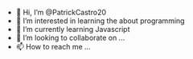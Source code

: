 - 👋 Hi, I’m @PatrickCastro20
- 👀 I’m interested in learning the about programming
- 🌱 I’m currently learning Javascript
- 💞️ I’m looking to collaborate on ...
- 📫 How to reach me ...

<!---
PatrickCastro20/PatrickCastro20 is a ✨ special ✨ repository because its `README.md` (this file) appears on your GitHub profile.
You can click the Preview link to take a look at your changes.
--->
